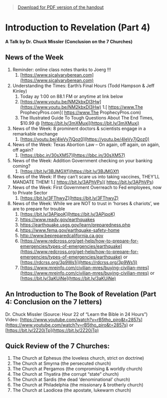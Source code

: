 >[Download for PDF version of the handout](/week101721.pdf)


# Introduction to Revelation (Part 4)
**A Talk by Dr. Chuck Missler (Conclusion on the 7 Churches)**

## News of the Week
1. Reminder: online class notes thanks to Joerg !!!
	1. [https://www.sjcalvaryberean.com](https://www.sjcalvaryberean.com)
1. Understanding the Times: Earth’s Final Hours (Todd Hampson & Jeff Kinley)
	1. Today ay 1:00 on 88.1 FM or anytime at link below
	1. [https://www.youtu.be/NM2kbxDl3Hw](https://www.youtu.be/NM2kbxDl3Hw)
	1.[ https://www.The ProphecyPros.com]( https://www.The ProphecyPros.com)
	1. The Illustrated Guide To Tough Questions About The End Times, $10.99 @ [https://bit.ly/3mXMuxj](https://bit.ly/3mXMuxj)
1. News of the Week: 8 prominent doctors & scientists engage in a remarkable exchange
	1. [https://youtu.be/4IeVy7jQoz0](https://youtu.be/4IeVy7jQoz0)
1. News of the Week: Texas Abortion Law – On again, off again, on again, off again?
	1. [https://bbc.in/30sXM57](https://bbc.in/30sXM57)
1. News of the Week: Addition Government checking on your banking coming?
	1. [https://bit.ly/3BJMGXf](https://bit.ly/3BJMGXf)
1. News of the Week: If they can’t scare us into taking vaccines, THEY’LL MANDATE THEM!
	1.[ https://bit.ly/3APhVPs]( https://bit.ly/3APhVPs)
1. News of the Week: First Government Overreach to Fed employees, now to Private Sector
	1. [https://bit.ly/3FThwyZ](https://bit.ly/3FThwyZ)
1. News of the Week: While we are NOT to trust in ‘horses & chariots’, we are to prepare for trouble
	1. [https://bit.ly/3APipoK](https://bit.ly/3APipoK)
	1. [https://www.ready.gov/earthquakes ](https://www.ready.gov/earthquakes )
	1. [https://earthquake.usgs.gov/learn/preparedness.php ](https://earthquake.usgs.gov/learn/preparedness.php )
	1. [https://www.fema.gov/earthquake-safety-home ](https://www.fema.gov/earthquake-safety-home )
	1. [http://www.bepreparedcalifornia.ca.gov ](http://www.bepreparedcalifornia.ca.gov )
	1. [https://www.redcross.org/get-help/how-to-prepare-for-emergencies/types-of-emergencies/earthquake](https://www.redcross.org/get-help/how-to-prepare-for-emergencies/types-of-emergencies/earthquake)  or   [https://rdcrss.org/3p9Ws1i](https://rdcrss.org/3p9Ws1i)
	1. [https://www.mreinfo.com/civilian-mres/buying-civilian-mres](https://www.mreinfo.com/civilian-mres/buying-civilian-mres)   or    [https://bit.ly/3aKUiNe](https://bit.ly/3aKUiNe)


## An Introduction to The Book of Revelation (Part 4: Conclusion on the 7 letters)
Dr. Chuck Missler   (Source: Hour 22 of “Learn the Bible in 24 Hours”)   
Video: [https://www.youtube.com/watch?v=rB5tho_piro&t=2857s](https://www.youtube.com/watch?v=rB5tho_piro&t=2857s)   or  [https://bit.ly/2Z20jTp](https://bit.ly/2Z20jTp)

## Quick Review of the 7 Churches:
1. The Church at Ephesus (the loveless church, strict on doctrine)
1. The Church at Smyrna (the persecuted church)
1. The Church at Pergamos (the compromising & worldly church)
1. The Church at Thyatira (the corrupt “state” church)
1. The Church at Sardis (the dead ‘denominational’ church)
1. The Church at Philadelphia (the missionary & brotherly church)
1. The Church at Laodicea (the apostate, lukewarm church)
